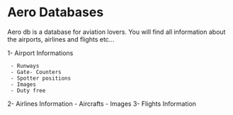 # Aero Databases

Aero db is a database for aviation lovers. You will find all information about the airports, airlines and flights etc...

 1- Airport Informations
		 
	 - Runways
	 - Gate- Counters 
	 - Spotter positions 
	 - Images 
	 - Duty free
 2- Airlines Information 
	 - Aircrafts
	 - Images 
3- Flights Information
